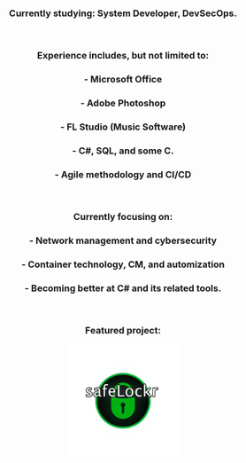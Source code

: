 <div align="center">

### Currently studying: System Developer, DevSecOps.

<br>

### Experience includes, but not limited to:
### - Microsoft Office
### - Adobe Photoshop
### - FL Studio (Music Software)
### - C#, SQL, and some C.
### - Agile methodology and CI/CD

<br>

### Currently focusing on:
### - Network management and cybersecurity
### - Container technology, CM, and automization
### - Becoming better at C# and its related tools.

<br>

### Featured project:

<a href="https://github.com/SodenSys/safeLockr">
  <img src="https://github.com/SodenSys/safeLockr/blob/main/safeLockr1.png" width="200" alt="safeLockr">
</a>

</div>
